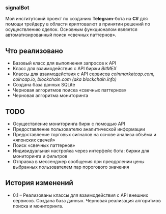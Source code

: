 ### signalBot
Мой институтский проект по созданию **Telegram**-бота на **C#** для помощи трейдеру в области криптовалют в принятии решений по осуществлению сделок. Основным функционалом является автоматизированный поиск «свечных паттернов».
## Что реализовано 
* Базовый класс для выполнения запросов к API  
* Класс для взаимодействия с API биржи *BitMEX*  
* Классы для взаимодействия с API сервисов *coinmarketcap.com, coincap.io, blockchain.com (aka blockchain.info)*
* Создана база данных SQLite
* Черновая алгоритмов поиска «свечных паттернов»
* Черновая алгоритма мониторинга
## TODO
* Осуществление мониторинга бирж с помощью API
* Предоставление пользователю аналитической информации
* Предоставление торговых сигналов на основе анализа объёма и «японских свечей»
* Поиск «свечных паттернов» 
* Индивидуальная настройка через интерфейс бота: биржи для мониторинга и фильтров
* Отправка в мессенджер сообщения при преодолении цены выбранных пользователем пар порогового значения
## История изменений
* 0.1 – Реализованы классы для взаимодействия с API внешних сервисов. Создана база данных. Черновая реализация алгоритмов поиска и мониторинга.
